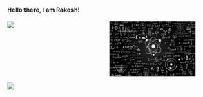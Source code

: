 
#### Hello there, I am Rakesh!
<img align="center" width="40%" src="https://github.com/rvbug/rvbug/blob/main/QM.png" />


<img align="left"  width="47%" src="https://github-readme-stats.vercel.app/api?username=rvbug&show_icons=true&theme=dark" />
<p>
<img align="left" src="https://github-readme-stats.vercel.app/api/top-langs/?username=rvbug"  />
